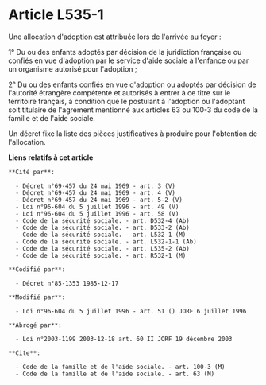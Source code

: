 # Article L535-1

Une allocation d'adoption est attribuée lors de l'arrivée au foyer :

1° Du ou des enfants adoptés par décision de la juridiction française ou confiés en vue d'adoption par le service d'aide
sociale à l'enfance ou par un organisme autorisé pour l'adoption ;

2° Du ou des enfants confiés en vue d'adoption ou adoptés par décision de l'autorité étrangère compétente et autorisés à
entrer à ce titre sur le territoire français, à condition que le postulant à l'adoption ou l'adoptant soit titulaire de
l'agrément mentionné aux articles 63 ou 100-3 du code de la famille et de l'aide sociale.

Un décret fixe la liste des pièces justificatives à produire pour l'obtention de l'allocation.

**Liens relatifs à cet article**

	**Cité par**:

	  - Décret n°69-457 du 24 mai 1969 - art. 3 (V)
	  - Décret n°69-457 du 24 mai 1969 - art. 4 (V)
	  - Décret n°69-457 du 24 mai 1969 - art. 5-2 (V)
	  - Loi n°96-604 du 5 juillet 1996 - art. 49 (V)
	  - Loi n°96-604 du 5 juillet 1996 - art. 58 (V)
	  - Code de la sécurité sociale. - art. D532-4 (Ab)
	  - Code de la sécurité sociale. - art. D533-2 (Ab)
	  - Code de la sécurité sociale. - art. L532-1 (M)
	  - Code de la sécurité sociale. - art. L532-1-1 (Ab)
	  - Code de la sécurité sociale. - art. L535-2 (Ab)
	  - Code de la sécurité sociale. - art. R532-1 (M)

	**Codifié par**:

	  - Décret n°85-1353 1985-12-17

	**Modifié par**:

	  - Loi n°96-604 du 5 juillet 1996 - art. 51 () JORF 6 juillet 1996

	**Abrogé par**:

	  - Loi n°2003-1199 2003-12-18 art. 60 II JORF 19 décembre 2003

	**Cite**:

	  - Code de la famille et de l'aide sociale. - art. 100-3 (M)
	  - Code de la famille et de l'aide sociale. - art. 63 (M)
